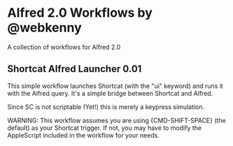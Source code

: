 Alfred 2.0 Workflows by @webkenny
======

A collection of workflows for Alfred 2.0

## Shortcat Alfred Launcher 0.01
This simple workflow launches Shortcat (with the "ui" keyword) and runs 
it with the Alfred query. It's a simple bridge between Shortcat and Alfred.

Since SC is not scriptable (Yet!) this is merely a keypress simulation.

WARNING: This workflow assumes you are using {CMD-SHIFT-SPACE} (the default)
as your Shortcat trigger. If not, you may have to modify the AppleScript
included in the workflow for your needs.